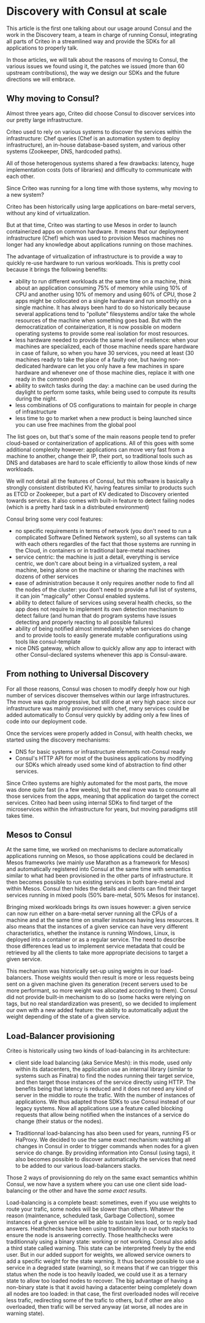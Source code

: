 # Discovery with Consul at scale

This article is the first one talking about our usage around Consul and the work in the Discovery team, a team in charge of running Consul, integrating all parts of Criteo in a streamlined way and provide the SDKs for all applications to properly talk.

In those articles, we will talk about the reasons of moving to Consul, the various issues we found using it, the patches we issued (more than 60 upstream contributions), the way we design our SDKs and the future directions we will embrace.

## Why moving to Consul?

Almost three years ago, Criteo did choose Consul to discover services into our pretty large infrastructure.

Criteo used to rely on various systems to discover the services within the infrastructure: Chef queries (Chef is an automation system to deploy infrastructure), an in-house database-based system, and various other systems (Zookeeper, DNS, hardcoded paths).

All of those heterogenous systems shared a few drawbacks: latency, huge implementation costs (lots of libraries) and difficulty to communicate with each other.

Since Criteo was running for a long time with those systems, why moving to a new system?

Criteo has been historically using large applications on bare-metal servers, without any kind of virtualization.

But at that time, Criteo was starting to use Mesos in order to launch containerized apps on common hardware. It means that our deployment infrastructure (Chef) which was used to provision Mesos machines no longer had any knowledge about applications running on those machines.

The advantage of virtualization of infrastructure is to provide a way to quickly re-use hardware to run various workloads. This is pretty cool because it brings the following benefits:

 - ability to run different workloads at the same time on a machine, think about an application consuming 75% of memory while using 10% of CPU and another using 10% of memory and using 60% of CPU, those 2 apps might be collocated on a single hardware and run smoothly on a single machine.
 It has always been hard to do so historically because several applications tend to "pollute" filesystems and/or take the whole resources of the machine when something goes bad. But with the democratization of containerization, it is now possible on modern operating systems to provide some real isolation for most resources.
 - less hardware needed to provide the same level of resilience: when your machines are specialized, each of those machine needs spare hardware in case of failure, so when you have 30 services, you need at least (30 machines ready to take the place of a faulty one, but having non-dedicated hardware can let you only have a few machines in spare hardware and whenever one of those machine dies, replace it with one ready in the common pool)
 - ability to switch tasks during the day: a machine can be used during the daylight to perform some tasks, while being used to compute its results during the night.
 - less combinations of OS configurations to maintain for people in charge of infrastructure
 - less time to go to market when a new product is being launched since you can use free machines from the global pool

The list goes on, but that's some of the main reasons people tend to prefer cloud-based or containerization of applications. All of this goes with some additional complexity however: applications can move very fast from a machine to another, change their IP, their port, so traditional tools such as DNS and databases are hard to scale efficiently to allow those kinds of new workloads.

We will not detail all the features of Consul, but this software is basically a strongly consistent distributed KV, having features similar to products such as ETCD or Zookeeper, but a part of KV dedicated to Discovery oriented towards services. It also comes with built-in feature to detect failing nodes (which is a pretty hard task in a distributed environment)

Consul bring some very cool features:
 - no specific requirements in terms of network (you don't need to run a complicated Software Defined Network system), so all systems can talk with each others regardles of the fact that those systems are running in the Cloud, in containers or in traditional bare-metal machines
 - service centric: the machine is just a detail, everything is service centric, we don't care about being in a virtualized system, a real machine, being alone on the machine or sharing the machines with dozens of other services
 - ease of administration because it only requires another node to find all the nodes of the cluster: you don't need to provide a full list of systems, it can join "magically" other Consul enabled systems.
 - ability to detect failure of services using several health checks, so the app does not require to implement its own detection mechanism to detect failure (and human that do program systems have issues detecting and properly reacting to all possible failures)
 - ability of being notified almost immediately when services do change and to provide tools to easily generate mutable configurations using tools like consul-template
 - nice DNS gateway, which allow to quickly allow any app to interact with other Consul-declared systems whenever this app is Consul-aware.

## From nothing to Universal Discovery

For all those reasons, Consul was chosen to modify deeply how our high number of services discover themselves within our large infrastructures. The move was quite progressive, but still done at very high pace: since our infrastructure was mainly provisioned with chef, many services could be added automatically to Consul very quickly by adding only a few lines of code into our deployment code.

Once the services were properly added in Consul, with health checks, we started using the discovery mechanisms:
 - DNS for basic systems or infrastructure elements not-Consul ready
 - Consul's HTTP API for most of the business applications by modifying our SDKs which already used some kind of abstraction to find other services.

Since Criteo systems are highly automated for the most parts, the move was done quite fast (in a few weeks), but the real move was to consume all those services from the apps, meaning that application do target the correct services. Criteo had been using internal SDKs to find target of the microservices within the infrastructure for years, but moving paradigms still takes time.

## Mesos to Consul

At the same time, we worked on mechanisms to declare automatically applications running on Mesos, so those applications could be declared in Mesos frameworks (we mainly use Marathon as a framework for Mesos) and automatically registered into Consul at the same time with semantics similar to what had been provisioned in the other parts of infrastructure. It then becomes possible to run existing services in both bare-metal and within Mesos. Consul then hides the details and clients can find their target services running in mixed pools (50% bare-metal, 50% Mesos for instance).

Bringing mixed workloads brings its own issues however: a given service can now run either on a bare-metal server running all the CPUs of a machine and at the same time on smaller instances having less resources. It also means that the instances of a given service can have very different characteristics, whether the instance is running Windows, Linux, is deployed into a container or as a regular service. The need to describe those differences lead us to implement service metadata that could be retrieved by all the clients to take more appropriate decisions to target a given service.

This mechanism was historically set-up using weights in our load-balancers. Those weights would then result is more or less requests being sent on a given machine given its generation (recent servers used to be more performant, so more weight was allocated according to them). Consul did not provide built-in mechanism to do so (some hacks were relying on tags, but no real standardization was present), so we decided to implement our own with a new added feature: the ability to automatically adjust the weight depending of the state of a given service.

## Load-Balancer provisioning

Criteo is historically using two kinds of load-balancing in its architecture:

 - client side load balancing (aka Service Mesh): in this mode, used only within its datacenters, the application use an internal library (similar to systems such as Finatra) to find the nodes running their target service, and then target those instances of the service directly using HTTP. The benefits being that latency is reduced and it does not need any kind of server in the middle to route the trafic. With the number of instances of applications. We thus adapted those SDKs to use Consul instead of our legacy systems. Now all applications use a feature called blocking requests that allow being notified when the instances of a service do change (their status or the nodes).

 - Traditionnal load-balancing has also been used for years, running F5 or HaProxy. We decided to use the same exact mechanism: watching all changes in Consul in order to trigger commands when nodes for a given service do change. By providing information into Consul (using tags), it also becomes possible to discover automatically the services that need to be added to our various load-balancers stacks.

 Those 2 ways of provisionning do rely on the same exact semantics whithin Consul, we now have a system where you can use one client side load-balancing or the other and have the *same exact results*.

 Load-balancing is a complete beast: sometimes, even if you use weights to route your trafic, some nodes will be slower than others. Whatever the reason (maintenance, scheduled task, Garbage Collection), somee instances of a given service will be able to sustain less load, or to reply bad answers. Heathchecks have been using traditionnally in our both stacks to ensure the node is answering correctly. Those healthchecks were traditionnaly using a binary state: working or not working. Consul also adds a third state called warning. This state can be interpreted freely by the end user. But in our added support for weights, we allowed service owners to add a specific weight for the state warning. It thus become possible to use a service in a degraded state (warning), so it means that if we can trigger this status when the node is too heavily loaded, we could use it as a ternary state to allow too loaded nodes to recover. The big advantage of having a non-binary state is that it avoid having a datacenter being completely down all nodes are too loaded: in that case, the first overloaded nodes will receive less trafic, redirecting some of the trafic to others, but if other are also overloaded, then trafic will be served anyway (at worse, all nodes are in warning state).


